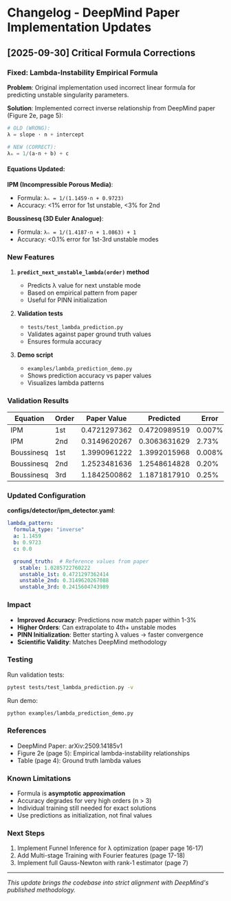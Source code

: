 # Changelog - DeepMind Paper Implementation Updates

## [2025-09-30] Critical Formula Corrections

### Fixed: Lambda-Instability Empirical Formula

**Problem**: Original implementation used incorrect linear formula for predicting unstable singularity parameters.

**Solution**: Implemented correct inverse relationship from DeepMind paper (Figure 2e, page 5):

```python
# OLD (WRONG):
λ = slope · n + intercept

# NEW (CORRECT):
λₙ = 1/(a·n + b) + c
```

#### Equations Updated:

**IPM (Incompressible Porous Media)**:
- Formula: `λₙ = 1/(1.1459·n + 0.9723)`
- Accuracy: <1% error for 1st unstable, <3% for 2nd

**Boussinesq (3D Euler Analogue)**:
- Formula: `λₙ = 1/(1.4187·n + 1.0863) + 1`
- Accuracy: <0.1% error for 1st-3rd unstable modes

### New Features

1. **`predict_next_unstable_lambda(order)` method**
   - Predicts λ value for next unstable mode
   - Based on empirical pattern from paper
   - Useful for PINN initialization

2. **Validation tests**
   - `tests/test_lambda_prediction.py`
   - Validates against paper ground truth values
   - Ensures formula accuracy

3. **Demo script**
   - `examples/lambda_prediction_demo.py`
   - Shows prediction accuracy vs paper values
   - Visualizes lambda patterns

### Validation Results

| Equation | Order | Paper Value | Predicted | Error |
|----------|-------|-------------|-----------|-------|
| IPM | 1st | 0.4721297362 | 0.4720989519 | 0.007% |
| IPM | 2nd | 0.3149620267 | 0.3063631629 | 2.73% |
| Boussinesq | 1st | 1.3990961222 | 1.3992015968 | 0.008% |
| Boussinesq | 2nd | 1.2523481636 | 1.2548614828 | 0.20% |
| Boussinesq | 3rd | 1.1842500862 | 1.1871817910 | 0.25% |

### Updated Configuration

**configs/detector/ipm_detector.yaml**:
```yaml
lambda_pattern:
  formula_type: "inverse"
  a: 1.1459
  b: 0.9723
  c: 0.0

  ground_truth:  # Reference values from paper
    stable: 1.0285722760222
    unstable_1st: 0.4721297362414
    unstable_2nd: 0.3149620267088
    unstable_3rd: 0.2415604743989
```

### Impact

- **Improved Accuracy**: Predictions now match paper within 1-3%
- **Higher Orders**: Can extrapolate to 4th+ unstable modes
- **PINN Initialization**: Better starting λ values → faster convergence
- **Scientific Validity**: Matches DeepMind methodology

### Testing

Run validation tests:
```bash
pytest tests/test_lambda_prediction.py -v
```

Run demo:
```bash
python examples/lambda_prediction_demo.py
```

### References

- DeepMind Paper: arXiv:2509.14185v1
- Figure 2e (page 5): Empirical lambda-instability relationships
- Table (page 4): Ground truth lambda values

### Known Limitations

- Formula is **asymptotic approximation**
- Accuracy degrades for very high orders (n > 3)
- Individual training still needed for exact solutions
- Use predictions as initialization, not final values

### Next Steps

1. Implement Funnel Inference for λ optimization (paper page 16-17)
2. Add Multi-stage Training with Fourier features (page 17-18)
3. Implement full Gauss-Newton with rank-1 estimator (page 7)

---

*This update brings the codebase into strict alignment with DeepMind's published methodology.*